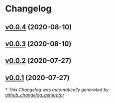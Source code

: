 # Changelog

## [v0.0.4](https://github.com/ckilpatrick20/github-actions/tree/v0.0.4) (2020-08-10)

## [v0.0.3](https://github.com/ckilpatrick20/github-actions/tree/v0.0.3) (2020-08-10)

## [v0.0.2](https://github.com/ckilpatrick20/github-actions/tree/v0.0.2) (2020-07-27)

## [v0.0.1](https://github.com/ckilpatrick20/github-actions/tree/v0.0.1) (2020-07-27)



\* *This Changelog was automatically generated by [github_changelog_generator](https://github.com/github-changelog-generator/github-changelog-generator)*
